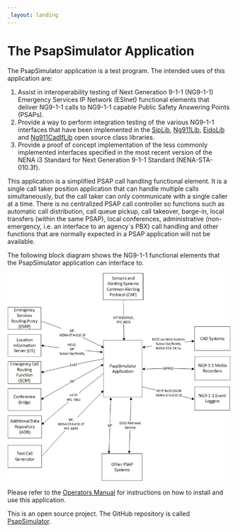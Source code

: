 ```yaml
---
_layout: landing
---
```


# The PsapSimulator Application
The PsapSimulator application is a test program. The intended uses of this application are:
1. Assist in interoperability testing of Next Generation 9-1-1 (NG9-1-1) Emergency Services IP Network (ESInet) functional elements that deliver NG9-1-1 calls to NG9-1-1 capable Public Safety Answering Points (PSAPs).
2. Provide a way to perform integration testing of the various NG9-1-1 interfaces that have been implemented in the [SipLib](https://github.com/PhrSite/SipLib), [Ng911Lib](https://github.com/PhrSite/Ng911Lib), [EidoLib](https://github.com/PhrSite/EidoLib) and [Ng911CadIfLib](https://github.com/PhrSite/Ng911CadIfLib) open source class libraries.
3. Provide a proof of concept implementation of the less commonly implemented interfaces specified in the most recent version of the NENA i3 Standard for Next Generation 9-1-1 Standard (NENA-STA-010.3f).

This application is a simplified PSAP call handling functional element. It is a single call taker position application that can handle multiple calls simultaneously, but the call taker can only communicate with a single caller at a time. There is no centralized PSAP call controller so functions such as automatic call distribution, call queue pickup, call takeover, barge-in, local transfers (within the same PSAP), local conferences, administrative (non-emergency, i.e. an interface to an agency`s PBX) call handling and other functions that are normally expected in a PSAP application will not be available.

The following block diagram shows the NG9-1-1 functional elements that the PsapSimulator application can interface to.

![PsapSimulatorBlockDiagram](images/PsapSimulatorBlockDiagram.jpg)

Please refer to the [Operators Manual](docs/GettingStarted.md) for instructions on how to install and use this application.

This is an open source project. The GitHub repository is called [PsapSimulator](https://github.com/PhrSite/PsapSimulator).
